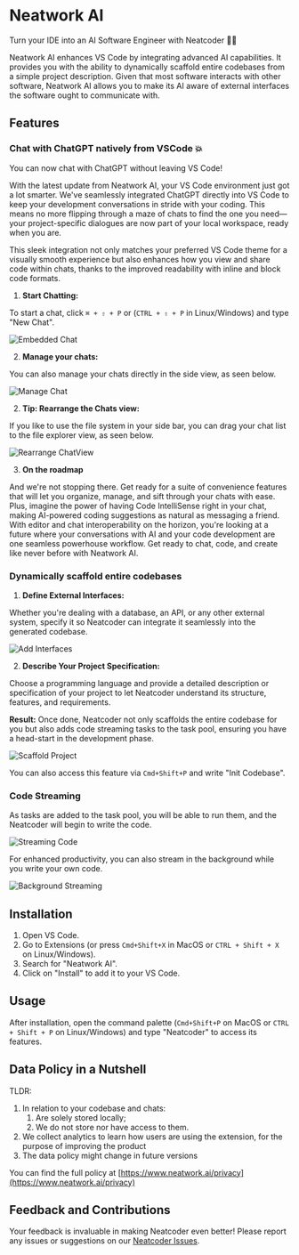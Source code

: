 # Neatwork AI

Turn your IDE into an AI Software Engineer with Neatcoder 🧞‍♂️

Neatwork AI enhances VS Code by integrating advanced AI capabilities. It provides you with the ability to dynamically scaffold entire codebases from a simple project description. Given that most software interacts with other software, Neatwork AI allows you to make its AI aware of external interfaces the software ought to communicate with.

## Features

### Chat with ChatGPT natively from VSCode 💥

You can now chat with ChatGPT without leaving VS Code!

With the latest update from Neatwork AI, your VS Code environment just got a lot smarter. We've seamlessly integrated ChatGPT directly into VS Code to keep your development conversations in stride with your coding. This means no more flipping through a maze of chats to find the one you need—your project-specific dialogues are now part of your local workspace, ready when you are.

This sleek integration not only matches your preferred VS Code theme for a visually smooth experience but also enhances how you view and share code within chats, thanks to the improved readability with inline and block code formats.

1. **Start Chatting:**

To start a chat, click `⌘ + ⇧ + P` or (`CTRL + ⇧ + P` in Linux/Windows) and type "New Chat".

![Embedded Chat](assets/demos/chat_clip.gif)

2. **Manage your chats:**

You can also manage your chats directly in the side view, as seen below.

![Manage Chat](assets/demos/open_close_chat.gif)

2. **Tip: Rearrange  the Chats view:**

If you like to use the file system in your side bar, you can drag your chat list to the file explorer view, as seen below.

![Rearrange ChatView](assets/demos/rearrange_chat_view.gif)

3. **On the roadmap**

And we're not stopping there. Get ready for a suite of convenience features that will let you organize, manage, and sift through your chats with ease. Plus, imagine the power of having Code IntelliSense right in your chat, making AI-powered coding suggestions as natural as messaging a friend. With editor and chat interoperability on the horizon, you're looking at a future where your conversations with AI and your code development are one seamless powerhouse workflow. Get ready to chat, code, and create like never before with Neatwork AI.

### Dynamically scaffold entire codebases

1. **Define External Interfaces:**

Whether you're dealing with a database, an API, or any other external system, specify it so Neatcoder can integrate it seamlessly into the generated codebase.

![Add Interfaces](assets/demos/interfaces.gif)

2. **Describe Your Project Specification:**

Choose a programming language and provide a detailed description or specification of your project to let Neatcoder understand its structure, features, and requirements.

**Result:** Once done, Neatcoder not only scaffolds the entire codebase for you but also adds code streaming tasks to the task pool, ensuring you have a head-start in the development phase.

![Scaffold Project](assets/demos/scaffold.gif)

You can also access this feature via `Cmd+Shift+P` and write "Init Codebase".

### Code Streaming

As tasks are added to the task pool, you will be able to run them, and the Neatcoder will begin to write the code.

![Streaming Code](assets/demos/streaming.gif)

For enhanced productivity, you can also stream in the background while you write your own code.

![Background Streaming](assets/demos/background_streaming.gif)

## Installation

1. Open VS Code.
2. Go to Extensions (or press `Cmd+Shift+X` in MacOS or `CTRL + Shift + X` on Linux/Windows).
3. Search for "Neatwork AI".
4. Click on "Install" to add it to your VS Code.

## Usage

After installation, open the command palette (`Cmd+Shift+P` on MacOS or `CTRL + Shift + P` on Linux/Windows) and type "Neatcoder" to access its features.

## Data Policy in a Nutshell

TLDR:

1. In relation to your codebase and chats:
   1. Are solely stored locally;
   2. We do not store nor have access to them.
2. We collect analytics to learn how users are using the extension, for the purpose of improving the product
3. The data policy might change in future versions

You can find the full policy at [https://www.neatwork.ai/privacy](https://www.neatwork.ai/privacy)


## Feedback and Contributions

Your feedback is invaluable in making Neatcoder even better! Please report any issues or suggestions on our [Neatcoder Issues](https://github.com/neatwork-ai/neatcoder-issues).
